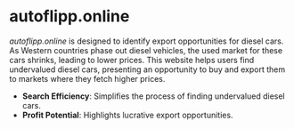 # autoflipp.online

*autoflipp.online* is designed to identify export opportunities for diesel cars. As Western countries phase out diesel vehicles, the used market for these cars shrinks, leading to lower prices. This website helps users find undervalued diesel cars, presenting an opportunity to buy and export them to markets where they fetch higher prices.

- **Search Efficiency**: Simplifies the process of finding undervalued diesel cars.
- **Profit Potential**: Highlights lucrative export opportunities.
